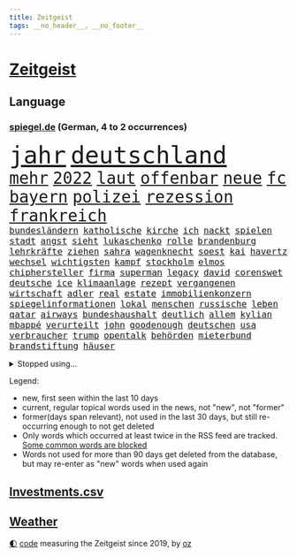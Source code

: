 ```yaml
---
title: Zeitgeist
tags: __no_header__, __no_footer__
---
```


# [Zeitgeist](https://oliz.io/zeitgeist/)

## Language

<h3><a href="https://www.spiegel.de" target="_blank">spiegel.de</a> (German, 4 to 2 occurrences)</h3>
<p style="font-family:monospace">
<span style="font-size:32pt"><a href="news_links.html#jahr" class="current">jahr</a></span>
<span style="font-size:32pt"><a href="news_links.html#deutschland" class="current">deutschland</a></span>
<br>
<span style="font-size:22pt"><a href="news_links.html#mehr" class="current">mehr</a></span>
<span style="font-size:22pt"><a href="news_links.html#2022" class="current">2022</a></span>
<span style="font-size:22pt"><a href="news_links.html#laut" class="current">laut</a></span>
<span style="font-size:22pt"><a href="news_links.html#offenbar" class="current">offenbar</a></span>
<span style="font-size:22pt"><a href="news_links.html#neue" class="current">neue</a></span>
<span style="font-size:22pt"><a href="news_links.html#fc" class="current">fc</a></span>
<span style="font-size:22pt"><a href="news_links.html#bayern" class="current">bayern</a></span>
<span style="font-size:22pt"><a href="news_links.html#polizei" class="current">polizei</a></span>
<span style="font-size:22pt"><a href="news_links.html#rezession" class="current">rezession</a></span>
<span style="font-size:22pt"><a href="news_links.html#frankreich" class="current">frankreich</a></span>
<br>
<span style="font-size:12pt"><a href="news_links.html#bundesländern" class="current">bundesländern</a></span>
<span style="font-size:12pt"><a href="news_links.html#katholische" class="current">katholische</a></span>
<span style="font-size:12pt"><a href="news_links.html#kirche" class="current">kirche</a></span>
<span style="font-size:12pt"><a href="news_links.html#ich" class="current">ich</a></span>
<span style="font-size:12pt"><a href="news_links.html#nackt" class="current">nackt</a></span>
<span style="font-size:12pt"><a href="news_links.html#spielen" class="current">spielen</a></span>
<span style="font-size:12pt"><a href="news_links.html#stadt" class="current">stadt</a></span>
<span style="font-size:12pt"><a href="news_links.html#angst" class="current">angst</a></span>
<span style="font-size:12pt"><a href="news_links.html#sieht" class="current">sieht</a></span>
<span style="font-size:12pt"><a href="news_links.html#lukaschenko" class="current">lukaschenko</a></span>
<span style="font-size:12pt"><a href="news_links.html#rolle" class="current">rolle</a></span>
<span style="font-size:12pt"><a href="news_links.html#brandenburg" class="current">brandenburg</a></span>
<span style="font-size:12pt"><a href="news_links.html#lehrkräfte" class="current">lehrkräfte</a></span>
<span style="font-size:12pt"><a href="news_links.html#ziehen" class="current">ziehen</a></span>
<span style="font-size:12pt"><a href="news_links.html#sahra" class="current">sahra</a></span>
<span style="font-size:12pt"><a href="news_links.html#wagenknecht" class="current">wagenknecht</a></span>
<span style="font-size:12pt"><a href="news_links.html#soest" class="current">soest</a></span>
<span style="font-size:12pt"><a href="news_links.html#kai" class="current">kai</a></span>
<span style="font-size:12pt"><a href="news_links.html#havertz" class="current">havertz</a></span>
<span style="font-size:12pt"><a href="news_links.html#wechsel" class="current">wechsel</a></span>
<span style="font-size:12pt"><a href="news_links.html#wichtigsten" class="current">wichtigsten</a></span>
<span style="font-size:12pt"><a href="news_links.html#kampf" class="current">kampf</a></span>
<span style="font-size:12pt"><a href="news_links.html#stockholm" class="current">stockholm</a></span>
<span style="font-size:12pt"><a href="news_links.html#elmos" class="new">elmos</a></span>
<span style="font-size:12pt"><a href="news_links.html#chiphersteller" class="current">chiphersteller</a></span>
<span style="font-size:12pt"><a href="news_links.html#firma" class="current">firma</a></span>
<span style="font-size:12pt"><a href="news_links.html#superman" class="new">superman</a></span>
<span style="font-size:12pt"><a href="news_links.html#legacy" class="new">legacy</a></span>
<span style="font-size:12pt"><a href="news_links.html#david" class="current">david</a></span>
<span style="font-size:12pt"><a href="news_links.html#corenswet" class="new">corenswet</a></span>
<span style="font-size:12pt"><a href="news_links.html#deutsche" class="current">deutsche</a></span>
<span style="font-size:12pt"><a href="news_links.html#ice" class="current">ice</a></span>
<span style="font-size:12pt"><a href="news_links.html#klimaanlage" class="new">klimaanlage</a></span>
<span style="font-size:12pt"><a href="news_links.html#rezept" class="current">rezept</a></span>
<span style="font-size:12pt"><a href="news_links.html#vergangenen" class="current">vergangenen</a></span>
<span style="font-size:12pt"><a href="news_links.html#wirtschaft" class="current">wirtschaft</a></span>
<span style="font-size:12pt"><a href="news_links.html#adler" class="current">adler</a></span>
<span style="font-size:12pt"><a href="news_links.html#real" class="current">real</a></span>
<span style="font-size:12pt"><a href="news_links.html#estate" class="new">estate</a></span>
<span style="font-size:12pt"><a href="news_links.html#immobilienkonzern" class="current">immobilienkonzern</a></span>
<span style="font-size:12pt"><a href="news_links.html#spiegelinformationen" class="current">spiegelinformationen</a></span>
<span style="font-size:12pt"><a href="news_links.html#lokal" class="new">lokal</a></span>
<span style="font-size:12pt"><a href="news_links.html#menschen" class="current">menschen</a></span>
<span style="font-size:12pt"><a href="news_links.html#russische" class="current">russische</a></span>
<span style="font-size:12pt"><a href="news_links.html#leben" class="current">leben</a></span>
<span style="font-size:12pt"><a href="news_links.html#qatar" class="new">qatar</a></span>
<span style="font-size:12pt"><a href="news_links.html#airways" class="new">airways</a></span>
<span style="font-size:12pt"><a href="news_links.html#bundeshaushalt" class="current">bundeshaushalt</a></span>
<span style="font-size:12pt"><a href="news_links.html#deutlich" class="current">deutlich</a></span>
<span style="font-size:12pt"><a href="news_links.html#allem" class="current">allem</a></span>
<span style="font-size:12pt"><a href="news_links.html#kylian" class="current">kylian</a></span>
<span style="font-size:12pt"><a href="news_links.html#mbappé" class="current">mbappé</a></span>
<span style="font-size:12pt"><a href="news_links.html#verurteilt" class="current">verurteilt</a></span>
<span style="font-size:12pt"><a href="news_links.html#john" class="current">john</a></span>
<span style="font-size:12pt"><a href="news_links.html#goodenough" class="new">goodenough</a></span>
<span style="font-size:12pt"><a href="news_links.html#deutschen" class="current">deutschen</a></span>
<span style="font-size:12pt"><a href="news_links.html#usa" class="current">usa</a></span>
<span style="font-size:12pt"><a href="news_links.html#verbraucher" class="current">verbraucher</a></span>
<span style="font-size:12pt"><a href="news_links.html#trump" class="current">trump</a></span>
<span style="font-size:12pt"><a href="news_links.html#opentalk" class="new">opentalk</a></span>
<span style="font-size:12pt"><a href="news_links.html#behörden" class="current">behörden</a></span>
<span style="font-size:12pt"><a href="news_links.html#mieterbund" class="current">mieterbund</a></span>
<span style="font-size:12pt"><a href="news_links.html#brandstiftung" class="current">brandstiftung</a></span>
<span style="font-size:12pt"><a href="news_links.html#häuser" class="current">häuser</a></span>
</p>
<details>
<summary>Stopped using...</summary>
<p class="former" style="font-size:12pt">
hielt(979) wichtigen(979) wunsch(979) 22(978) benjamin(978) bundesrepublik(977) geschickt(977) musiker(977) statement(977) freien(976) gewaltige(976) jugendlichen(976) kritisch(976) lohnt(976) plus(976) trat(976) vergangenheit(976) eingeschränkt(975) eng(975) hinterlassen(975) james(975) november(975) tweet(975) verdachts(975) willen(975) kurzfristig(974) niveau(974) priester(974) rief(974) übersicht(974) gelegt(973) hass(973) märchen(973) personal(973) spanier(973) texas(973) verlierer(973) zuge(973) anleger(972) anspruch(972) gelungen(972) gewaltig(972) her(972) philippinen(972) remis(972) schlag(972) start(972) angeblichen(971) aufs(971) bayer(971) gastgeber(971) islamischen(971) leverkusen(971) reißt(971) schweigen(971) starken(971) tor(971) verschieben(971) virus(971) zoo(971) zuschauer(971) 65(970) fließt(970) geheimnis(970) kritisierte(970) medikamente(970) nahezu(970) portugal(970) ruf(970) rücktritt(970) suspendiert(970) öffentlichen(970) 12(969) augen(969) simon(969) verlust(969) vorschläge(969) who(969) ehren(968) gefasst(968) institut(968) künstler(968) radikale(968) regt(968) reich(968) thailand(968) videobotschaft(968) wofür(968) augsburg(967) bewegung(967) bsc(967) ehefrau(967) getrennt(967) hertha(967) indes(967) jury(967) kräftig(967) obama(967) potsdam(967) streitkräfte(967) august(966) finanzieren(966) meinungsfreiheit(966) termin(966) unterricht(966) illegalen(965) optimistisch(965) freie(964) gehalten(964) meinem(964) offenen(964) europäer(963) manuel(963) rapper(963) verbindet(963) verzichtet(963) wies(963) deals(962) demokratischen(962) karte(962) studien(961) bedeutung(960) drastischen(960) song(960) beantragt(959) gaben(959) eigener(958) ebenso(957) kürzlich(956) matthias(956) mittlerweile(956) heftiger(954) immunität(954) ausgesetzt(952) müsste(952) status(952) gesundheitsministerium(951) eigenes(950) holocaust(950) monats(950) gemeinsames(949) prognose(949) kate(948) moderatorin(947) dein(946) vfb(946) benötigen(942) iranischen(942) begrüßt(940) abstieg(939) vorläufig(938) herausforderung(936) kongress(936) hype(934) sprit(926) beendete(923) johannes(923) bündnis(922) erhebliche(922) palästinenser(917) rolf(914) hitler(911) 85(909) ausweg(901) sachen(898) heidelberg(890) mangelnde(886) zustimmen(864) anna(859) nachbarland(855) gemüse(853) karriereende(852) kannte(836) orte(814) ausländischen(813) politikern(803) geehrt(781) besonderes(752) abgegeben(750) darstellung(734) verdi(721) kleidung(720) wenigsten(719) adac(716) präsentierte(691) einführung(685) verstorben(684) beeinträchtigt(670) nicole(669) befürwortet(665) gerissen(658) zeitungsbericht(641) hawaii(639) verbündeten(637) kalten(634) 73(633) minderheiten(632) getöteten(630) pazifik(629) entlasten(628) nfl(618) siebten(609) briefe(606) stau(598) hals(588) bekannteste(573) unserem(566) tradition(563) schienen(562) dutzenden(561) seltene(558) energiekonzern(557) begehen(556) phänomen(549) papa(535) beamter(534) südosten(531) einrichtungen(527) hochzeit(524) g7staaten(523) menschenrechtler(521) heikel(520) beschäftigen(517) geplatzt(509) teppich(507) zählte(507) entführung(506) erneuert(501) dresdner(499) klingen(496) auswertung(494) gezwungen(494) einheit(491) dortmunder(490) 2014(489) bejubelt(482) verwaltung(482) bill(473) zurückgewiesen(468) barack(463) arbeitszeit(460) schneiden(457) vermieter(457) anlässlich(454) ausweiten(454) ukrainekriegs(450) zeitenwende(449) zugriff(445) todes(444) ungewiss(440) unabhängig(438) 55(436) pole(434) gewerkschaften(432) begrenzt(431) niedersächsischen(431) dmitrij(430) ausstieg(428) 48(426) bezeichnen(425) boxen(422) g7(421) trauerfeier(418) nachfolgerin(417) fernen(416) antisemitische(414) usdollar(410) ufer(408) vermisster(408) jack(407) dahin(402) verärgert(402) export(401) exregierungschef(399) lokführer(395) unterlag(395) psychiatrie(392) verdrängen(392) luisa(391) politisches(390) love(387) momentan(387) viral(386) begnadigung(385) prinzessin(384) suchte(384) lngterminal(382) bist(381) syrischen(381) dänischen(380) rockband(379) andy(377) ulrich(374) brittney(372) griner(372) heimspiel(372) zeichnen(371) republikanischer(370) generalstaatsanwalt(369) provider(368) provozieren(368) tierschützer(368) riefen(366) hast(362) madrids(359) misshandelt(359) prompt(359) furore(355) erdrutsche(354) syriens(354) 16jähriger(344) 81(343) genauer(341) umkämpfte(341) weitergehen(337) atomkraftwerke(336) stören(336) nennen(334) zuhause(329) streicheln(327) neubauer(324) prüfungen(324) freispruch(320) unterkünfte(317) regensburg(316) blackout(315) britischem(309) island(308) mithalten(308) bewältigen(306) leopard2panzer(306) pleiten(300) weltgrößten(300) disney(299) 14jährige(298) 05(297) amerikanischer(297) geistlichen(297) peru(297) erkenntnissen(292) mississippi(290) begrenzen(289) anfangs(287) ermordete(287) films(287) klimaprotest(286) aufsicht(285) energiepauschale(284) telekom(281) missverständnis(278) finnen(276) rätseln(275) 1992(274) ersetzt(270) konten(270) heikler(269) leitung(268) bewusstlos(267) rechtsradikale(266) aufholjagd(265) kollege(265) historisches(264) hingerichtet(262) lebron(262) gesundheitszustand(261) quer(259) inspiziert(258) 42jährige(255) vereine(254) arnold(253) machtwechsel(253) astronauten(252) bröckelt(252) arbeitszeiterfassung(251) erleichtern(250) langes(250) lakers(248) adidas(247) exklusiv(247) postet(246) zweifeln(246) abgestimmt(244) wohnungsbau(244) entführen(242) regimes(242) beobachtungen(241) herrschen(241) jewgeni(241) schauplatz(241) standard(241) aktivist(240) pakete(240) razzien(240) festnehmen(238) verurteilten(238) kohl(237) desinformation(236) erfüllen(236) vizepräsidentin(236) lützerath(235) manipuliert(235) mullahregime(235) absolviert(233) epidemie(233) stadtderby(233) unverständnis(233) einkauf(232) synagoge(232) erklärungen(231) rückstand(231) forscht(230) solidarisieren(229) geplantes(228) mützenich(228) blank(227) parallel(227) dance(226) lawine(226) minsk(226) alias(223) hilton(223) erleichterung(222) trümmern(222) krönung(221) zugeständnisse(220) ceo(219) boeing(218) boulevardzeitung(217) eric(217) stimmte(217) weitem(217) abgeben(215) scheuen(215) weiterkommen(215) haag(213) human(213) spdvorsitzende(213) spielzeug(213) aussichten(212) äußerung(212) besserer(211) mitarbeiterinnen(211) aufwendig(210) adolf(209) ernennung(209) netanyahu(209) bamberg(208) klimaproteste(207) reichlich(206) johnny(205) sydney(205) umstellen(205) ig(204) metall(204) geworben(203) journal(202) testet(202) formiert(199) spdfraktionschef(199) twitterchef(199) zehntausenden(199) erfüllung(198) kleineren(198) augenzeuge(197) chinesisches(197) mitgliedern(197) zukommt(197) gedroht(196) koreanischen(196) neuartigen(196) wegfallen(196) jüdische(195) ware(195) überzeugen(195) djokovic(194) spiegelpodcast(192) vorgängerin(192) 56(188) kontrahenten(188) schränken(188) streben(188) verbrennungen(187) ließe(186) durcheinander(185) tanzen(185) ghana(184) überprüfen(184) politikum(183) trauern(183) mexikanischen(181) kamala(180) ungewöhnlicher(179) streitigkeiten(178) sachbeschädigung(177) breton(176) thierry(176) grünes(175) kampfflugzeuge(175) abgeschossen(174) fabuliert(172) heller(172) salvador(172) opfers(171) spiegelredakteur(171) gebrauchte(169) hochfahren(168) jerusalem(168) rammt(168) bezug(167) handelspartner(167) konzernchef(167) betreffen(166) kohlendioxid(164) sensation(164) staatshaushalt(164) fremden(163) streich(162) ausgeladen(160) cannes(160) gesundheitssystem(160) moritz(160) schimpfte(160) arbeitszeiten(159) filmfestival(159) bergkarabach(158) ahmad(157) avatar(157) bass(157) epos(157) erschienen(157) rückenschmerzen(157) schilderte(157) spezialkräfte(156) mail(155) milliardenhöhe(154) verheerende(154) auschwitz(153) hinrichtungen(153) nachfahren(153) erliegen(152) adresse(151) symptome(151) erfolgreiche(150) fernando(150) forscherteam(150) kirill(150) oberfranken(150) sammlung(150) wahnsinn(148) perspektive(147) santos(147) wilden(147) batic(146) bildungsministerium(146) djirsarai(146) fdpgeneralsekretär(146) leitmayr(146) ministers(146) sophie(146) küken(145) mischt(145) usvizepräsidentin(145) 1968(144) amtierende(143) bewahren(143) c(143) michail(142) polizeischutz(142) profifußball(142) vermeintlichen(142) botschafterin(141) juan(141) totes(141) behördenangaben(140) besuchern(140) eiltempo(140) jason(140) trio(140) wikinger(140) bescheiden(139) geschäftsmann(139) übungen(139) biene(138) patzt(138) trieben(138) babysitter(137) entwickelten(137) exekutionen(137) houellebecq(137) lithium(137) mccarthy(137) ruhm(137) schwache(137) bauer(136) contest(136) esc(136) eurovision(136) orthodoxe(136) vorschriften(136) armenien(135) begeistern(135) demos(135) fach(135) lothar(135) hitlergruß(133) janet(133) patzer(133) yellen(133) alfred(132) aserbaidschan(132) frisches(132) katastrophalen(132) konkurrenzkampf(132) kopieren(132) marburg(132) neubau(132) abheben(131) 22jährigen(130) heran(130) stellungen(130) vorläufige(130) betreuer(129) erneuter(129) inseln(129) rheinmetall(129) süßigkeiten(129) transfer(129) angeschlagen(128) ohrfeige(128) verpflichten(128) berge(127) justizreform(127) sportvorstand(127) mütze(126) rüstungsindustrie(126) starteten(126) pilotprojekt(125) jubelt(124) selfie(124) 140(123) hasan(123) jäger(123) rekordmeister(123) wunden(122) mitgeschleift(121) georgien(120) junior(120) teilgenommen(120) ajax(119) ausgleich(119) köpfe(119) 150000(118) abiturienten(118) dennis(118) waffengewalt(118) abkopplung(117) europawahl(117) handwerker(116) schwerem(116) lebende(115) titelkampf(115) rabe(114) vorwurfs(114) alonso(113) nachdruck(113) präsidentschaftskandidat(113) kürzere(111) pfannkuchen(111) wahlsieger(111) befreiungsschlag(110) gewendet(110) symbolträchtige(110) verschleppte(110) überschattet(110) geradezu(109) nordirland(109) seniorinnen(109) tabellenkeller(109) willkür(109) zuwachs(109) eingeschüchtert(108) luxusuhren(108) massachusetts(108) rolex(108) schimpft(108) brüskiert(107) dumm(107) gekoppelt(107) umstellung(107) abstriche(106) weitestgehend(106) zugeht(106) detail(105) geringere(105) herzlich(105) lächeln(105) radfahrer(105) sandhausen(105) ständige(105) wahllokal(105) durchquert(104) heimsieg(104) instituts(104) privatschule(104) wählerinnen(104) zerlegen(104) zusammenstoß(104) grafiken(103) nbageschichte(103) herstellen(102) unterbrechung(102) galerie(101) nationalsozialistischen(101) petersen(101) schwarm(101) don't(99) flugsicherung(99) rekordverdächtig(99) teures(99) funke(98) globus(98) sekunde(98) tabellenführung(98) veganem(98) etappensieg(97) leuchtete(97) strafmaßnahmen(97) verzeichnete(97) militärhilfen(96) ofen(96) wurzeln(96) pilz(95) tierarten(95) anstatt(94) basketball(94) fußballklub(94) führungsrolle(94) jamshid(94) jena(94) kufen(94) mobilisiert(94) nazizeit(94) sharmahd(94) stewart(94) unweit(94) zoos(93) ehrgeizige(92) ernüchterung(92) glücklicher(92) schuhe(92) 1987(91) beschädigte(91) boston(91) code(91) jonathan(91) klimakanzler(91) machbar(91) worklifebalance(91) 2001(90) bedürftigen(90) kämpften(90) übergewichtige(90) akkus(89) hanau(89) königsetappe(89) prioritäten(89) prunk(89) russlandsanktionen(89) zurückgeben(89) begeben(88) georgischen(88) hündin(88) ines(88) klinische(88) löcher(88) petition(88) #metoo(87) flutkatastrophe(87) linkenpolitikerin(87) spieltag(87) supermarktkette(87) zielte(87) auffassungen(86) tesco(86) unerwünschten(86) wackelt(86) absichtlich(85) aggressor(85) fahne(85) jordanien(85) ohren(85) parks(85) schrieben(85) smiths(85) alleingang(84) ed(84) eingeladen(84) genähert(84) kürzestmögliche(84) lebenslanger(84) mecklenburgvorpommerns(84) newsletters(84) startzielsieg(84) 40jähriger(83) ausgezählt(83) brennen(83) downing(83) eliteeinheit(83) hohes(83) menschenrechtsorganisation(83) rüstungskonzern(83) überschwemmung(83) grundschulkind(82) herausforderer(82) jungfernflug(82) kemal(82) koma(82) kılıçdaroğlu(82) regale(82) verschwörungsmythen(82) abba(81) edin(81) gesunde(81) jahrelangen(81) privatleben(81) sensiblen(81) terzić(81) armenier(80) befremden(80) dicaprio(80) leonardo(80) personalpolitik(80) söldnertruppen(80) zynismus(80) räuber(79) strahlte(79) zerreißprobe(79) jacht(78) reklame(78) abstiegsränge(77) dörfern(77) erteilte(77) jahrhundertelang(77) jordan(77) marschieren(77) bauindustrie(76) eingreift(76) sortiment(76) homepage(75) kippen(75) schließung(75) verpflichtungen(75) bizarre(74) generalverdacht(74) verneint(74) wirtschaftssanktionen(74) zeilen(74) zweigstelle(74) angeben(73) eingeklemmt(73) frauenquote(73) glas(73) kanye(73) parteichefin(73) vorhat(73) aufsichtsbehörden(72) codenamen(72) desaströs(72) facebookkonzern(72) methan(72) vergangenes(72) 2027(71) finanzspritze(71) france(71) reichten(71) rohstoffe(71) saudi(71) unbefristeten(71) assistenten(70) sahelzone(70) angerichtet(69) antisemitismusvorwürfen(69) arten(69) facebookmutterkonzern(69) imran(69) khan(69) konkurrent(69) nsu(69) rechnungen(69) täuschen(69) verwaltungsgericht(69) ausgebeutet(68) hurra(68) susanne(68) zittern(68) behinderung(67) hausdurchsuchungen(67) kriselnde(67) lea(67) leisem(67) schüller(67) aufprall(66) bedeutsam(66) geflüchtet(66) haushaltsverhandlungen(66) silke(66) amtsenthebung(65) beherrschen(65) betrugsfall(65) handelsabkommen(65) peinlichkeiten(65) zugezogen(65) 375(64) 62jähriger(64) beziehen(64) fernost(64) onlinepetition(64) sbahnen(64) unokonferenz(64) durchsuchten(63) jr(63) let’s(63) aussterben(62) bereut(62) innovationen(62) smartphoneapp(62) verlobt(62) vorschreiben(62) breites(61) dnaproben(61) gras(61) hour(61) verbrennerautos(61) zuständigen(61) bijan(60) geringverdiener(60) grant(60) grundrechte(60) tina(60) vereinbaren(60) vergleichen(60) transfersperre(59) übergriff(59) einwohnermeldeamt(58) erneuerung(58) helmut(58) nirgendwo(58) sportgerichtshof(58) taktischer(58) uniklinik(58) zanken(58) exekution(57) filmfestspiele(57) geräusche(57) konkurrenzorganisation(57) monströs(57) zusammengeprallt(57) frommer(56) klimaschutzpolitik(56) nils(56) elfjähriger(55) geldfluss(55) matthäus(55) tolle(55) wahlberechtigte(55) bar(54) erspart(54) journaljournalisten(54) jugendschutz(54) klares(54) namentlichen(54) pressefreiheit(54) rar(54) vorsitz(54) 48jähriger(53) breite(53) datenschützern(53) fakebild(53) flüchtende(53) honig(53) konkret(53) neuauflage(53) regierungswechsel(53) straßburg(53) vertagt(53) abschneiden(52) fauxpas(52) gendersprache(52) kult(52) nachrichtenagenturen(52) normalen(52) praktischen(52) verwaltungsratschef(52) wartelisten(52) beachtete(51) beziffert(51) blutigen(51) braunen(51) dschidda(51) beate(50) branchenriesen(50) cas(50) gekennzeichnet(50) pushbacks(50) zuschlag(50) brunnen(49) bundesweite(49) christen(49) codes(49) entmachtet(49) explorer(49) klettern(49) ozonschicht(49) professorin(49) rosenheim(49) sea(49) ultranationalist(49) ergeht(48) saisonfinale(48) smarte(48) versuchter(48) zusammenhängen(48) 81jährige(47) flugzeugträger(47) massenhaft(47) reue(47) aufholen(46) bio(46) boulevard(46) drag(46) einreiseverbot(46) fluch(46) kern(46) mané(46) münchens(46) nbaplayoffs(46) sadio(46) beninbronzen(45) elektroautobauer(45) genauere(45) christi(44) geimpft(44) hannah(44) melanie(44) three(44) ausgehen(43) dick(43) maskenaffäre(43) notarzt(43) schwanz(43) zittrige(43) abwasser(42) bodenschätze(42) bundesrichter(42) interaktive(42) maus(42) nbastar(42) rights(42) schulz(42) schusswechsel(42) verfehlten(42) 13jähriger(41) ascheregen(41) fühlte(41) impfkommission(41) kracht(41) relegationsplatz(41) rotenburg(41) skydoku(41) vertieft(41) 55jährigen(40) aki(40) aufspaltung(40) bürgerrechtler(40) erklärungsnot(40) eruption(40) exmitarbeiter(40) festhalten(40) freistellung(40) geplatzter(40) gewidmet(40) horn(40) iba(40) jamal(40) kaurismäki(40) 15jährige(39) ambitionierte(39) bayernniederlage(39) comebacks(39) historikerin(39) inne(39) kontraproduktiv(39) millionär(39) ärmere(39) abiturprüfungen(38) ausgehoben(38) batteriefabrik(38) diät(38) extinction(38) generieren(38) gewährt(38) grenzkontrollen(38) münchnern(38) protestformen(38) war’s(38) 1943(37) behält(37) liest(37) pentagonleaks(37) rückspiel(37) sanktionsregime(37) straßenverkehr(37) unerschütterlichen(37) überfahren(37) überwiesen(37) aneignung(36) bundesgartenschau(36) explodiert(36) kultureller(36) nsterrors(36) schafen(36) schmerzhafte(36) spieltage(36) auffällig(35) dokumenten(35) freibrief(35) ken(35) rad(35) toben(35) vielmehr(35) wertvolle(35) digitalminister(34) invasionstruppen(34) schürt(34) versicherungsschutz(34) weiterlaufen(34) 97(33) bistum(33) hakutor(33) höchststand(33) mittelschwere(33) palme(33) prägt(33) erfindungen(32) formuliert(32) göringeckardt(32) katrin(32) lebewesen(32) matthew(32) voranbringen(32) datenleck(31) lehrauftrag(31) roms(31) spitzenverdiener(31) tarifeinigung(31) österreichischer(31) ausreiseverbot(30) expertengremium(30) gnaden(30) ifo(30) inhaftiert(30) menschenmenge(30) rechter(30) risikogruppen(30) geldwäsche(29) investorendeal(29) perthes(29) pérez(29) byd(28) datenschutz(28) ernüchternde(28) frühlings(28) heilige(28) herkommen(28) justizsenatorin(28) qrcodes(28) white(28) evakuierungen(27) feinde(27) glaubte(27) muslimische(27) nachbesserungen(27) niedrigem(27) pilot(27) rennserie(27) roben(27) verständlich(27) betrunkenen(26) mailands(26) perez(26) sudans(26) windows(26) bezeichnung(25) blutiger(25) erregt(25) hauptversammlung(25) monster(25) schützengräben(25) taugt(25) usgrenze(25) graichen(24) my(24) prediger(24) andrang(23) billie(23) drohnenangriffe(23) eilish(23) flutgefahr(23) geschäftspartner(23) gitarre(23) lukrativen(23) moon(23) preiskampf(23) queerer(23) sexualstraftäter(23) teslachefs(23) umstieg(23) wahlgang(23) d'italia(22) filmbranche(22) gaspreise(22) gedruckt(22) gesamtwertung(22) gewerkschaftern(22) giro(22) mccann(22) schiefgehen(22) schiffen(22) spektakulären(22) usbekistan(22) 74jähriger(21) bangkok(21) braunbären(21) einräumen(21) f16kampfjets(21) fazit(21) g7gipfel(21) ibiza(21) krabbeln(21) rechnung(21) spielplatz(21) tragik(21) versperrt(21) wutrede(21) arrhythmogene(20) arvc(20) bibi(20) gesiegt(20) jederzeit(20) kardiomyopathie(20) ostanatolien(20) rechtsventrikuläre(20) schwärmt(20) druckmittel(19) fangwei(19) lee(19) überführt(19) aufenthalt(18) betreten(18) enthoben(18) esctriumph(18) hut(18) anhebung(17) handelsblatt(17) schuldenobergrenze(17) topfavorit(17) touristenattraktionen(17) unterstellt(17) finger(16) kommunalwahlen(16) neely(16) schuldenlimit(16) sonderbeauftragten(16) trümpfe(16) würgegriff(16) bebra(15) gezählt(15) hansjoachim(15) leuten(15) tabak(15) turbine(15) watzke(15) d’italia(14) lauterbachs(14) lindern(14) massen(14) seenotrettung(14) taktik(14) triumphierte(14) aquadom(13) haller(13) lebenserwartung(13) rollte(13) seider(13) sébastien(13) vizevorsitzenden(13) alkmaar(12) az(12) bundestages(12) ermittelte(12) großbestellung(12) haubitzen(12) mysteriöses(12) niro(12) serienmeister(12) zunehmenden(12) blume(11) gebrauchten(11) hausherr(11) silvia(11) soldatinnen(11) ungenutzt(11)
</p>
</details>
<p>Legend:
<ul>
<li><span class="new">new</span>, first seen within the last 10 days</li>
<li><span class="current">current</span>, regular topical words used in the news, not "new", not "former"</li>
<li><span class="former">former(days span relevant)</span>, not used in the last 30 days, but still re-occurring enough to not get deleted</li>
<li>Only words which occurred at least twice in the RSS feed are tracked. <a href="language/filters.py">Some common words are blocked</a></li>
<li>Words not used for more than 90 days get deleted from the database, but may re-enter as "new" words when used again</li>
</ul>
</p>

## [Investments](investments.html)[.csv](investments.csv)

## [Weather](weather.html)

<footer>
<a href="javascript:toggleTheme()" class="nav">🌓</a>
<a href="https://github.com/ooz/zeitgeist">code</a> measuring the Zeitgeist since 2019, by <a href="https://oliz.io">oz</a>
</footer>
